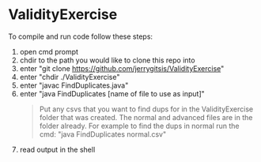# ValidityExercise

To compile and run code follow these steps:

 1. open cmd prompt
 2. chdir to the path you would like to clone this repo into
 3. enter "git clone https://github.com/jerrygitsis/ValidityExercise"
 4. enter "chdir ./ValidityExercise"
 5. enter "javac FindDuplicates.java"
 6. enter "java FindDuplicates [name of file to use as input]"
      > Put any csvs that you want to find dups for in the 
      > ValidityExercise folder that was created. The normal
      > and advanced files are in the folder already.
      > For example to find the dups in normal run the cmd:
      > "java FindDuplicates normal.csv"
 7. read output in the shell

